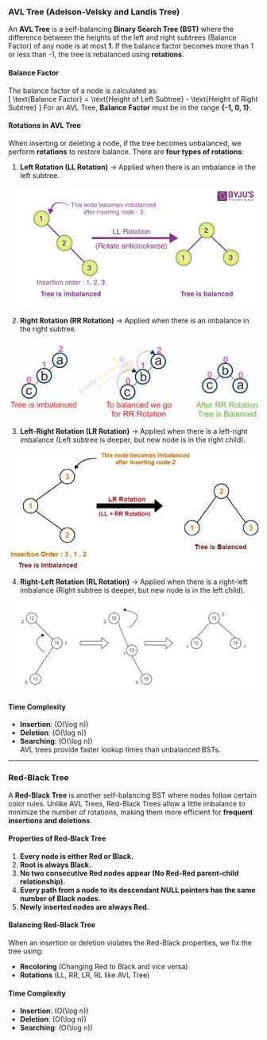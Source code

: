 ### **AVL Tree (Adelson-Velsky and Landis Tree)**
An **AVL Tree** is a self-balancing **Binary Search Tree (BST)** where the difference between the heights of the left and right subtrees (Balance Factor) of any node is at most **1**. If the balance factor becomes more than 1 or less than -1, the tree is rebalanced using **rotations**.

#### **Balance Factor**  
The balance factor of a node is calculated as:  
\[
\text{Balance Factor} = \text{Height of Left Subtree} - \text{Height of Right Subtree}
\]
For an AVL Tree, **Balance Factor** must be in the range **{-1, 0, 1}**.

#### **Rotations in AVL Tree**  
When inserting or deleting a node, if the tree becomes unbalanced, we perform **rotations** to restore balance. There are **four types of rotations**:

1. **Left Rotation (LL Rotation)** → Applied when there is an imbalance in the left subtree.

![Alt text](LL.png)


2. **Right Rotation (RR Rotation)** → Applied when there is an imbalance in the right subtree.

![Alt text](RR.jpg)


3. **Left-Right Rotation (LR Rotation)** → Applied when there is a left-right imbalance (Left subtree is deeper, but new node is in the right child).

![Alt text](LR.webp)


4. **Right-Left Rotation (RL Rotation)** → Applied when there is a right-left imbalance (Right subtree is deeper, but new node is in the left child).

![Alt text](RL.jpg)


#### **Time Complexity**
- **Insertion**: \(O(\log n)\)
- **Deletion**: \(O(\log n)\)
- **Searching**: \(O(\log n)\)  
AVL trees provide faster lookup times than unbalanced BSTs.

---

### **Red-Black Tree**
A **Red-Black Tree** is another self-balancing BST where nodes follow certain color rules. Unlike AVL Trees, Red-Black Trees allow a little imbalance to minimize the number of rotations, making them more efficient for **frequent insertions and deletions**.

#### **Properties of Red-Black Tree**
1. **Every node is either Red or Black.**
2. **Root is always Black.**
3. **No two consecutive Red nodes appear (No Red-Red parent-child relationship).**
4. **Every path from a node to its descendant NULL pointers has the same number of Black nodes.**
5. **Newly inserted nodes are always Red.**

#### **Balancing Red-Black Tree**
When an insertion or deletion violates the Red-Black properties, we fix the tree using:
- **Recoloring** (Changing Red to Black and vice versa)
- **Rotations** (LL, RR, LR, RL like AVL Tree)

#### **Time Complexity**
- **Insertion**: \(O(\log n)\)
- **Deletion**: \(O(\log n)\)
- **Searching**: \(O(\log n)\)

